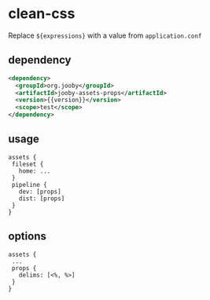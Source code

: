 # clean-css

Replace ```${expressions}``` with a value from ```application.conf```

## dependency

```xml
<dependency>
  <groupId>org.jooby</groupId>
  <artifactId>jooby-assets-props</artifactId>
  <version>{{version}}</version>
  <scope>test</scope>
</dependency>
```

## usage

```
assets {
 fileset {
   home: ...
 }
 pipeline {
   dev: [props]
   dist: [props]
 }
}
```

## options

```
assets {
 ...
 props {
   delims: [<%, %>]
 }
}
```
